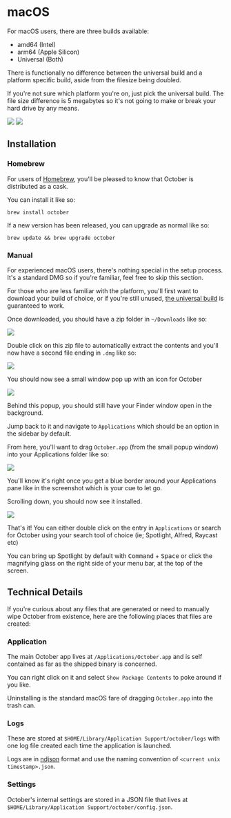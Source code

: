 # macOS

For macOS users, there are three builds available:

- amd64 (Intel)
- arm64 (Apple Silicon)
- Universal (Both)

There is functionally no difference between the universal build and a platform specific build, aside from the filesize being doubled.

If you're not sure which platform you're on, just pick the universal build. The file size difference is 5 megabytes so it's not going to make or break your hard drive by any means.

![](../assets/macos/macos_overview_light.png#only-light)
![](../assets/macos/macos_overview_dark.png#only-dark)

## Installation

### Homebrew

For users of [Homebrew](https://brew.sh/), you'll be pleased to know that October is distributed as a cask.

You can install it like so:

```console
brew install october
```

If a new version has been released, you can upgrade as normal like so:

```console
brew update && brew upgrade october
```

### Manual

For experienced macOS users, there's nothing special in the setup process. It's a standard DMG so if you're familiar, feel free to skip this section.

For those who are less familiar with the platform, you'll first want to download your build of choice, or if you're still unused, [the universal build](https://october.utf9k.net/download/mac/latest) is guaranteed to work.

Once downloaded, you should have a zip folder in `~/Downloads` like so:

![](../assets/macos/macos_download.png)

Double click on this zip file to automatically extract the contents and you'll now have a second file ending in `.dmg` like so:

![](../assets/macos/macos_dmg.png)

You should now see a small window pop up with an icon for October

![](../assets/macos/macos_dmg_mount.png)

Behind this popup, you should still have your Finder window open in the background.

Jump back to it and navigate to `Applications` which should be an option in the sidebar by default.

From here, you'll want to drag `October.app` (from the small popup window) into your Applications folder like so:

![](../assets/macos/macos_app_drag.png)

You'll know it's right once you get a blue border around your Applications pane like in the screenshot which is your cue to let go.

Scrolling down, you should now see it installed.

![](../assets/macos/macos_app_installed.png)

That's it! You can either double click on the entry in `Applications` or search for October using your search tool of choice (ie; Spotlight, Alfred, Raycast etc)

You can bring up Spotlight by default with <kbd>Command</kbd> + <kbd>Space</kbd> or click the magnifying glass on the right side of your menu bar, at the top of the screen.

## Technical Details

If you're curious about any files that are generated or need to manually wipe October from existence, here are the following places that files are created:

### Application

The main October app lives at `/Applications/October.app` and is self contained as far as the shipped binary is concerned.

You can right click on it and select `Show Package Contents` to poke around if you like.

Uninstalling is the standard macOS fare of dragging `October.app` into the trash can.

### Logs

These are stored at `$HOME/Library/Application Support/october/logs` with one log file created each time the application is launched.

Logs are in [ndjson](http://ndjson.org/) format and use the naming convention of `<current unix timestamp>.json`.

### Settings

October's internal settings are stored in a JSON file that lives at `$HOME/Library/Application Support/october/config.json`.